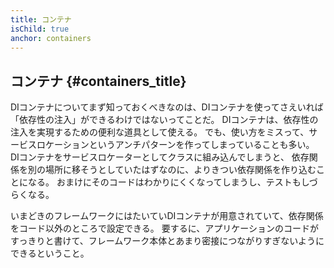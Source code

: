 ```yaml
---
title: コンテナ
isChild: true
anchor: containers
---
```


## コンテナ {#containers_title}

DIコンテナについてまず知っておくべきなのは、DIコンテナを使ってさえいれば「依存性の注入」ができるわけではないってことだ。
DIコンテナは、依存性の注入を実現するための便利な道具として使える。
でも、使い方をミスって、サービスロケーションというアンチパターンを作ってしまっていることも多い。
DIコンテナをサービスロケーターとしてクラスに組み込んでしまうと、
依存関係を別の場所に移そうとしていたはずなのに、よりきつい依存関係を作り込むことになる。
おまけにそのコードはわかりにくくなってしまうし、テストもしづらくなる。

いまどきのフレームワークにはたいていDIコンテナが用意されていて、依存関係をコード以外のところで設定できる。
要するに、アプリケーションのコードがすっきりと書けて、フレームワーク本体とあまり密接につながりすぎないようにできるということ。
